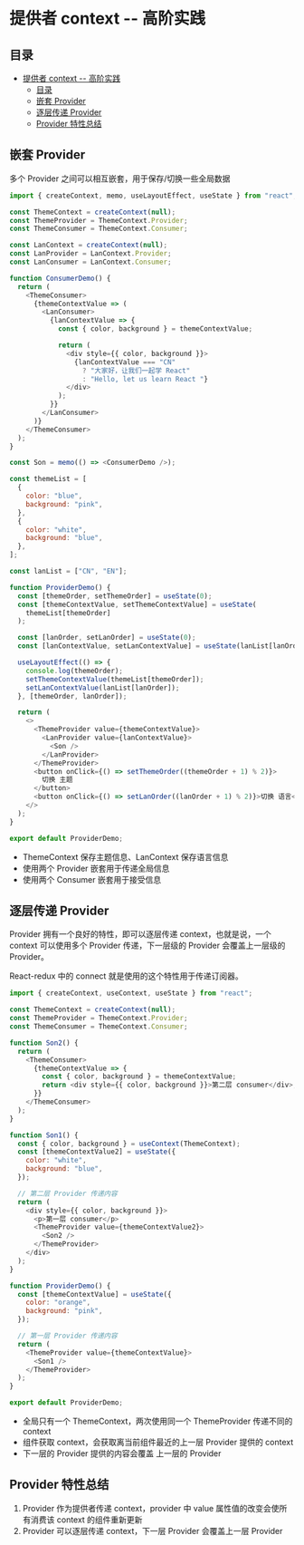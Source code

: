 # 提供者 context -- 高阶实践

## 目录

- [提供者 context -- 高阶实践](#提供者-context----高阶实践)
  - [目录](#目录)
  - [嵌套 Provider](#嵌套-provider)
  - [逐层传递 Provider](#逐层传递-provider)
  - [Provider 特性总结](#provider-特性总结)

## 嵌套 Provider

多个 Provider 之间可以相互嵌套，用于保存/切换一些全局数据

```javascript
import { createContext, memo, useLayoutEffect, useState } from "react";

const ThemeContext = createContext(null);
const ThemeProvider = ThemeContext.Provider;
const ThemeConsumer = ThemeContext.Consumer;

const LanContext = createContext(null);
const LanProvider = LanContext.Provider;
const LanConsumer = LanContext.Consumer;

function ConsumerDemo() {
  return (
    <ThemeConsumer>
      {themeContextValue => (
        <LanConsumer>
          {lanContextValue => {
            const { color, background } = themeContextValue;

            return (
              <div style={{ color, background }}>
                {lanContextValue === "CN"
                  ? "大家好，让我们一起学 React"
                  : "Hello, let us learn React "}
              </div>
            );
          }}
        </LanConsumer>
      )}
    </ThemeConsumer>
  );
}

const Son = memo(() => <ConsumerDemo />);

const themeList = [
  {
    color: "blue",
    background: "pink",
  },
  {
    color: "white",
    background: "blue",
  },
];

const lanList = ["CN", "EN"];

function ProviderDemo() {
  const [themeOrder, setThemeOrder] = useState(0);
  const [themeContextValue, setThemeContextValue] = useState(
    themeList[themeOrder]
  );

  const [lanOrder, setLanOrder] = useState(0);
  const [lanContextValue, setLanContextValue] = useState(lanList[lanOrder]);

  useLayoutEffect(() => {
    console.log(themeOrder);
    setThemeContextValue(themeList[themeOrder]);
    setLanContextValue(lanList[lanOrder]);
  }, [themeOrder, lanOrder]);

  return (
    <>
      <ThemeProvider value={themeContextValue}>
        <LanProvider value={lanContextValue}>
          <Son />
        </LanProvider>
      </ThemeProvider>
      <button onClick={() => setThemeOrder((themeOrder + 1) % 2)}>
        切换 主题
      </button>
      <button onClick={() => setLanOrder((lanOrder + 1) % 2)}>切换 语言</button>
    </>
  );
}

export default ProviderDemo;

```

- ThemeContext 保存主题信息、LanContext 保存语言信息
- 使用两个 Provider 嵌套用于传递全局信息
- 使用两个 Consumer 嵌套用于接受信息

## 逐层传递 Provider

Provider 拥有一个良好的特性，即可以逐层传递 context，也就是说，一个 context 可以使用多个 Provider 传递，下一层级的 Provider 会覆盖上一层级的 Provider。

React-redux 中的 connect 就是使用的这个特性用于传递订阅器。

```javascript
import { createContext, useContext, useState } from "react";

const ThemeContext = createContext(null);
const ThemeProvider = ThemeContext.Provider;
const ThemeConsumer = ThemeContext.Consumer;

function Son2() {
  return (
    <ThemeConsumer>
      {themeContextValue => {
        const { color, background } = themeContextValue;
        return <div style={{ color, background }}>第二层 consumer</div>;
      }}
    </ThemeConsumer>
  );
}

function Son1() {
  const { color, background } = useContext(ThemeContext);
  const [themeContextValue2] = useState({
    color: "white",
    background: "blue",
  });

  // 第二层 Provider 传递内容
  return (
    <div style={{ color, background }}>
      <p>第一层 consumer</p>
      <ThemeProvider value={themeContextValue2}>
        <Son2 />
      </ThemeProvider>
    </div>
  );
}

function ProviderDemo() {
  const [themeContextValue] = useState({
    color: "orange",
    background: "pink",
  });

  // 第一层 Provider 传递内容
  return (
    <ThemeProvider value={themeContextValue}>
      <Son1 />
    </ThemeProvider>
  );
}

export default ProviderDemo;

```

- 全局只有一个 ThemeContext，两次使用同一个 ThemeProvider 传递不同的 context
- 组件获取 context，会获取离当前组件最近的上一层 Provider 提供的 context
- 下一层的 Provider 提供的内容会覆盖 上一层的 Provider

## Provider 特性总结

1. Provider 作为提供者传递 context，provider 中 value 属性值的改变会使所有消费该 context 的组件重新更新
2. Provider 可以逐层传递 context，下一层 Provider 会覆盖上一层 Provider